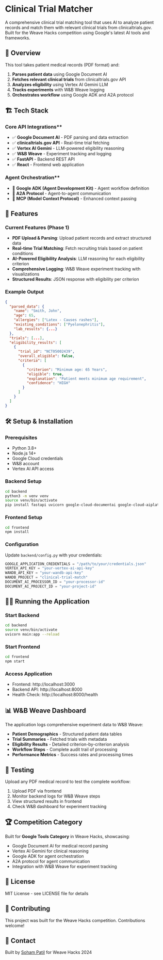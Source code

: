 # Clinical Trial Matcher

A comprehensive clinical trial matching tool that uses AI to analyze patient records and match them with relevant clinical trials from clinicaltrials.gov. Built for the Weave Hacks competition using Google's latest AI tools and frameworks.

## 🎯 Overview

This tool takes patient medical records (PDF format) and:
1. **Parses patient data** using Google Document AI
2. **Fetches relevant clinical trials** from clinicaltrials.gov API
3. **Analyzes eligibility** using Vertex AI Gemini LLM
4. **Tracks experiments** with W&B Weave logging
5. **Orchestrates workflow** using Google ADK and A2A protocol

## 🏗️ Tech Stack

### Core API Integrations**
- ✅ **Google Document AI** - PDF parsing and data extraction
- ✅ **clinicaltrials.gov API** - Real-time trial fetching
- ✅ **Vertex AI Gemini** - LLM-powered eligibility reasoning
- ✅ **W&B Weave** - Experiment tracking and logging
- ✅ **FastAPI** - Backend REST API
- ✅ **React** - Frontend web application

###  Agent Orchestration**
- 🚧 **Google ADK (Agent Development Kit)** - Agent workflow definition
- 🚧 **A2A Protocol** - Agent-to-agent communication
- 🚧 **MCP (Model Context Protocol)** - Enhanced context passing


## 🚀 Features

### **Current Features (Phase 1)**
- **PDF Upload & Parsing**: Upload patient records and extract structured data
- **Real-time Trial Matching**: Fetch recruiting trials based on patient conditions
- **AI-Powered Eligibility Analysis**: LLM reasoning for each eligibility criterion
- **Comprehensive Logging**: W&B Weave experiment tracking with visualizations
- **Structured Results**: JSON response with eligibility per criterion

### **Example Output**
```json
{
  "parsed_data": {
    "name": "Smith, John",
    "age": 65,
    "allergies": ["Latex - Causes rashes"],
    "existing_conditions": ["Pyelonephritis"],
    "lab_results": {...}
  },
  "trials": [...],
  "eligibility_results": [
    {
      "trial_id": "NCT05002439",
      "overall_eligible": false,
      "criteria": [
        {
          "criterion": "Minimum age: 65 Years",
          "eligible": true,
          "explanation": "Patient meets minimum age requirement",
          "confidence": "HIGH"
        }
      ]
    }
  ]
}
```

## 🛠️ Setup & Installation

### **Prerequisites**
- Python 3.8+
- Node.js 14+
- Google Cloud credentials
- W&B account
- Vertex AI API access

### **Backend Setup**
```bash
cd backend
python3 -m venv venv
source venv/bin/activate
pip install fastapi uvicorn google-cloud-documentai google-cloud-aiplatform wandb requests
```

### **Frontend Setup**
```bash
cd frontend
npm install
```

### **Configuration**
Update `backend/config.py` with your credentials:
```python
GOOGLE_APPLICATION_CREDENTIALS = "/path/to/your/credentials.json"
VERTEX_API_KEY = "your-vertex-ai-api-key"
WANDB_API_KEY = "your-wandb-api-key"
WANDB_PROJECT = "clinical-trial-match"
DOCUMENT_AI_PROCESSOR_ID = "your-processor-id"
DOCUMENT_AI_PROJECT_ID = "your-project-id"
```

## 🏃‍♂️ Running the Application

### **Start Backend**
```bash
cd backend
source venv/bin/activate
uvicorn main:app --reload
```

### **Start Frontend**
```bash
cd frontend
npm start
```

### **Access Application**
- Frontend: http://localhost:3000
- Backend API: http://localhost:8000
- Health Check: http://localhost:8000/health

## 📊 W&B Weave Dashboard

The application logs comprehensive experiment data to W&B Weave:
- **Patient Demographics** - Structured patient data tables
- **Trial Summaries** - Fetched trials with metadata
- **Eligibility Results** - Detailed criterion-by-criterion analysis
- **Workflow Steps** - Complete audit trail of processing
- **Performance Metrics** - Success rates and processing times

## 🧪 Testing

Upload any PDF medical record to test the complete workflow:
1. Upload PDF via frontend
2. Monitor backend logs for W&B Weave steps
3. View structured results in frontend
4. Check W&B dashboard for experiment tracking

## 🏆 Competition Category

Built for **Google Tools Category** in Weave Hacks, showcasing:
- Google Document AI for medical record parsing
- Vertex AI Gemini for clinical reasoning
- Google ADK for agent orchestration
- A2A protocol for agent communication
- Integration with W&B Weave for experiment tracking

## 📝 License

MIT License - see LICENSE file for details

## 🤝 Contributing

This project was built for the Weave Hacks competition. Contributions welcome!

## 📧 Contact

Built by [Soham Patil](https://github.com/sohampatil17) for Weave Hacks 2024 
